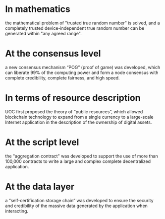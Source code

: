 # In mathematics
the mathematical problem of "trusted true random number" is solved, and a completely trusted device-independent true random number can be generated within "any agreed range". 

# At the consensus level
a new consensus mechanism “POG” (proof of game) was developed, which can liberate 99% of the computing power and form a node consensus with complete credibility, complete fairness, and high speed.

# In terms of resource description
UOC first proposed the theory of “public resources”, which allowed blockchain technology to expand from a single currency to a large-scale Internet application in the description of the ownership of digital assets.

# At the script level
the "aggregation contract" was developed to support the use of more than 100,000 contracts to write a large and complex complete decentralized application.

# At the data layer
a “self-certification storage chain” was developed to ensure the security and credibility of the massive data generated by the application when interacting.
